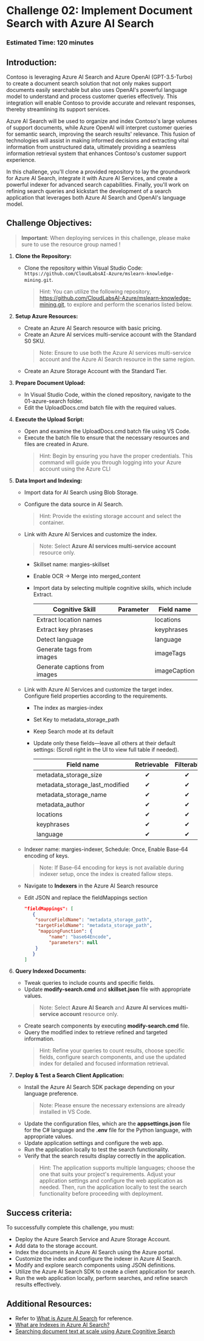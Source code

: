 # Challenge 02: Implement Document Search with Azure AI Search

### Estimated Time: 120 minutes

## Introduction:

Contoso is leveraging Azure AI Search and Azure OpenAI (GPT-3.5-Turbo) to create a document search solution that not only makes support documents easily searchable but also uses OpenAI's powerful language model to understand and process customer queries effectively. This integration will enable Contoso to provide accurate and relevant responses, thereby streamlining its support services.

Azure AI Search will be used to organize and index Contoso's large volumes of support documents, while Azure OpenAI will interpret customer queries for semantic search, improving the search results' relevance. This fusion of technologies will assist in making informed decisions and extracting vital information from unstructured data, ultimately providing a seamless information retrieval system that enhances Contoso's customer support experience.

In this challenge, you'll clone a provided repository to lay the groundwork for Azure AI Search, integrate it with Azure AI Services, and create a powerful indexer for advanced search capabilities. Finally, you'll work on refining search queries and kickstart the development of a search application that leverages both Azure AI Search and OpenAI's language model.

## Challenge Objectives:

> **Important**: When deploying services in this challenge, please make sure to use the resource group named **<inject key="Resource Group Name"/>** !

1. **Clone the Repository:**
   - Clone the repository within Visual Studio Code: `https://github.com/CloudLabsAI-Azure/mslearn-knowledge-mining.git`.
     > Hint: You can utilize the following repository, https://github.com/CloudLabsAI-Azure/mslearn-knowledge-mining.git, to explore and perform the scenarios listed below.

2. **Setup Azure Resources:**
   - Create an Azure AI Search resource with basic pricing.
   - Create an Azure AI services multi-service account with the Standard S0 SKU.
      > Note: Ensure to use both the Azure AI services multi-service account and the Azure AI Search resource in the same region.     
   - Create an Azure Storage Account with the Standard Tier.

3. **Prepare Document Upload:**
   - In Visual Studio Code, within the cloned repository, navigate to the 01-azure-search folder.
   - Edit the UploadDocs.cmd batch file with the required values.

4. **Execute the Upload Script:**
   - Open and examine the UploadDocs.cmd batch file using VS Code.
   - Execute the batch file to ensure that the necessary resources and files are created in Azure.
     > Hint: Begin by ensuring you have the proper credentials. This command will guide you through logging into your Azure account using the Azure CLI

5. **Data Import and Indexing:**
   - Import data for AI Search using Blob Storage.
   - Configure the data source in AI Search.
      > Hint: Provide the existing storage account and select the container.
   - Link with Azure AI Services and customize the index.
      > Note: Select **Azure AI services multi-service account** resource only.
      - Skillset name: margies-skillset
      - Enable OCR → Merge into merged_content
      - Import data by selecting multiple cognitive skills, which include Extract.
   
        | Cognitive Skill | Parameter | Field name |
        | --------------- | ---------- | ---------- |
        | Extract location names | | locations |
        | Extract key phrases | | keyphrases |
        | Detect language | | language |
        | Generate tags from images | | imageTags |
        | Generate captions from images | | imageCaption |
   -  Link with Azure AI Services and customize the target index. Configure field properties according to the requirements.
      - The index as margies-index  
      - Set Key to metadata_storage_path
      - Keep Search mode at its default
      - Update only these fields—leave all others at their default settings: (Scroll right in the UI to view full table if needed).
     
          | Field name | Retrievable | Filterable | Sortable | Facetable | Searchable |
          | ---------- | ----------- | ---------- | -------- | --------- | ---------- |
          | metadata_storage_size | &nbsp;&nbsp;&nbsp;&nbsp;&nbsp;&nbsp;&#10004; | &nbsp;&nbsp;&nbsp;&nbsp;&nbsp;&nbsp;&#10004; | &nbsp;&nbsp;&nbsp;&nbsp;&nbsp;&nbsp;&#10004; | | |
          | metadata_storage_last_modified | &nbsp;&nbsp;&nbsp;&nbsp;&nbsp;&nbsp;&#10004; | &nbsp;&nbsp;&nbsp;&nbsp;&nbsp;&nbsp;&#10004; | &nbsp;&nbsp;&nbsp;&nbsp;&nbsp;&nbsp;&#10004; | | |
          | metadata_storage_name | &nbsp;&nbsp;&nbsp;&nbsp;&nbsp;&nbsp;&#10004; | &nbsp;&nbsp;&nbsp;&nbsp;&nbsp;&nbsp;&#10004; | &nbsp;&nbsp;&nbsp;&nbsp;&nbsp;&nbsp;&#10004; | | &nbsp;&nbsp;&nbsp;&nbsp;&nbsp;&nbsp;&#10004; |
          | metadata_author | &nbsp;&nbsp;&nbsp;&nbsp;&nbsp;&nbsp;&#10004; | &nbsp;&nbsp;&nbsp;&nbsp;&nbsp;&nbsp;&#10004; | &nbsp;&nbsp;&nbsp;&nbsp;&nbsp;&nbsp;&#10004; | &nbsp;&nbsp;&nbsp;&nbsp;&nbsp;&nbsp;&#10004; | &nbsp;&nbsp;&nbsp;&nbsp;&nbsp;&nbsp;&#10004; |
          | locations | &nbsp;&nbsp;&nbsp;&nbsp;&nbsp;&nbsp;&#10004; | &nbsp;&nbsp;&nbsp;&nbsp;&nbsp;&nbsp;&#10004; | | | &nbsp;&nbsp;&nbsp;&nbsp;&nbsp;&nbsp;&#10004; |
          | keyphrases | &nbsp;&nbsp;&nbsp;&nbsp;&nbsp;&nbsp;&#10004; | &nbsp;&nbsp;&nbsp;&nbsp;&nbsp;&nbsp;&#10004; | | | &nbsp;&nbsp;&nbsp;&nbsp;&nbsp;&nbsp;&#10004; |
          | language | &nbsp;&nbsp;&nbsp;&nbsp;&nbsp;&nbsp;&#10004; | &nbsp;&nbsp;&nbsp;&nbsp;&nbsp;&nbsp;&#10004; | | | &nbsp;&nbsp;&nbsp;&nbsp;&nbsp;&nbsp;&#10004; |

   -  Indexer name: margies-indexer, Schedule: Once, Enable Base-64 encoding of keys.

       > Note: If Base-64 encoding for keys is not available during indexer setup, once the index is created fallow steps.
         
   - Navigate to **Indexers** in the Azure AI Search resource
   - Edit JSON and replace the fieldMappings section

     ```json
     "fieldMappings": [
        {
         "sourceFieldName": "metadata_storage_path",
         "targetFieldName": "metadata_storage_path",
          "mappingFunction": {
              "name": "base64Encode",
              "parameters": null
         }
        }
     ]
     ```
                 
7. **Query Indexed Documents:**
   - Tweak queries to include counts and specific fields.
   - Update **modify-search.cmd** and **skillset.json** file with appropriate values.
      > Note: Select **Azure AI Search** and **Azure AI services multi-service account** resource only.
   - Create search components by executing **modify-search.cmd** file.
   - Query the modified index to retrieve refined and targeted information.
     > Hint: Refine your queries to count results, choose specific fields, configure search components, and use the updated index for detailed and focused information 
       retrieval.

8. **Deploy & Test a Search Client Application:**
   - Install the Azure AI Search SDK package depending on your language preference.
      > Note: Please ensure the necessary extensions are already installed in VS Code.
   - Update the configuration files, which are the **appsettings.json** file for the C# language and the **.env** file for the Python language, with appropriate values.  
   - Update application settings and configure the web app.
   - Run the application locally to test the search functionality.
   - Verify that the search results display correctly in the application.
      > Hint: The application supports multiple languages; choose the one that suits your project's requirements. Adjust your application settings and configure the web application as needed. Then, run the application locally to test the search functionality before proceeding with deployment.  


   <validation step="00185b3f-b0cd-4db1-87bf-d782f730cf95" />

   
## Success criteria:

To successfully complete this challenge, you must:

   - Deploy the Azure Search Service and Azure Storage Account.
   - Add data to the storage account.
   - Index the documents in Azure AI Search using the Azure portal.
   - Customize the index and configure the indexer in Azure AI Search.
   - Modify and explore search components using JSON definitions.
   - Utilize the Azure AI Search SDK to create a client application for search.
   - Run the web application locally, perform searches, and refine search results effectively.

## Additional Resources:

- Refer to [What is Azure AI Search](https://learn.microsoft.com/en-us/azure/search/search-what-is-azure-search) for reference.
- [What are Indexes in Azure AI Search?](https://learn.microsoft.com/en-us/azure/search/search-what-is-an-index)
- [Searching document text at scale using Azure Cognitive Search](https://benalexkeen.com/searching-document-text-at-scale-using-azure-cognitive-search/)
